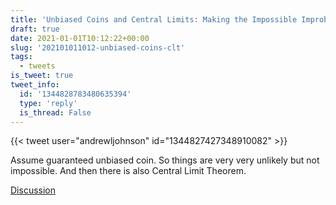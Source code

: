 ```yaml
---
title: 'Unbiased Coins and Central Limits: Making the Impossible Improbable'
draft: true
date: 2021-01-01T10:12:22+00:00
slug: '202101011012-unbiased-coins-clt'
tags:
  - tweets
is_tweet: true
tweet_info:
  id: '1344828783480635394'
  type: 'reply'
  is_thread: False
---
```




{{< tweet user="andrewljohnson" id="1344827427348910082" >}}

Assume guaranteed unbiased coin. So things are very very unlikely but not impossible. And then there is also Central Limit Theorem.

[Discussion](https://x.com/sytelus/status/1344828783480635394)

